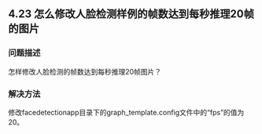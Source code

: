 ## 4.23 怎么修改人脸检测样例的帧数达到每秒推理20帧的图片
### 问题描述
怎样修改人脸检测的帧数达到每秒推理20帧图片？
### 解决方法
修改facedetectionapp目录下的graph_template.config文件中的“fps”的值为20。
